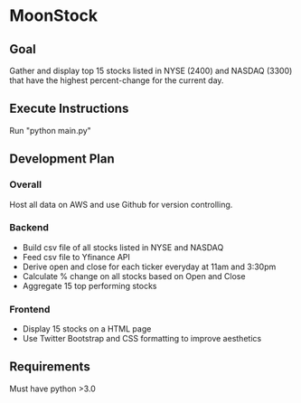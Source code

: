 # MoonStock
## Goal
Gather and display top 15 stocks listed in NYSE (2400) and NASDAQ (3300) that have the highest percent-change for the current day. 

## Execute Instructions 
Run "python main.py"

## Development Plan
### Overall 
Host all data on AWS and use Github for version controlling. 

### Backend 
* Build csv file of all stocks listed in NYSE and NASDAQ 
* Feed csv file to Yfinance API 
* Derive open and close for each ticker everyday at 11am and 3:30pm
* Calculate % change on all stocks based on Open and Close 
* Aggregate 15 top performing stocks 

### Frontend
* Display 15 stocks on a HTML page
* Use Twitter Bootstrap and CSS formatting to improve aesthetics 

## Requirements
Must have python >3.0
